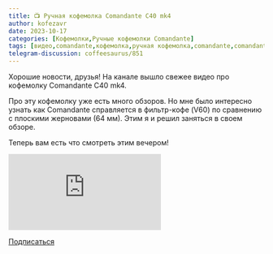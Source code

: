 ```yaml
---
title: 📺 Ручная кофемолка Comandante C40 mk4
author: kofezavr
date: 2023-10-17
categories: [Кофемолки,Ручные кофемолки Comandante]
tags: [видео,comandante,кофемолка,ручная кофемолка,comandante,comandante c40,comandante c40 mk4]
telegram-discussion: coffeesaurus/851
---
```

Хорошие новости, друзья! На канале вышло свежее видео про кофемолку Comandante C40 mk4.

Про эту кофемолку уже есть много обзоров. Но мне было интересно узнать как Comandante справляется в фильтр-кофе (V60) по сравнению с плоскими жерновами (64 мм). Этим я и решил заняться в своем обзоре. 

Теперь вам есть что смотреть этим вечером!

<p><div class="youtube-wrapper"><iframe src="https://www.youtube.com/embed/GP97O2WXB68" title="YouTube video player" frameborder="0" allow="accelerometer; autoplay; clipboard-write; encrypted-media; gyroscope; picture-in-picture" allowfullscreen></iframe></div></p>

<a class="play" href="https://www.youtube.com/c/Coffeesaurus?sub_confirmation=1"><i class="fab fa-youtube"></i> Подписаться</a>